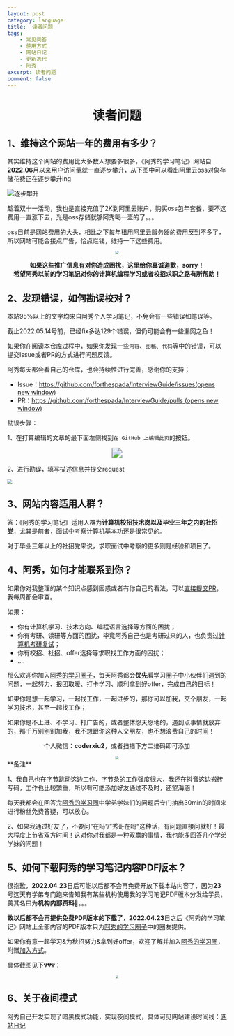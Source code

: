 ```yaml
---
layout: post
category: language
title:  读者问题
tags:
    - 常见问答
    - 使用方式
    - 网站日记
    - 更新迭代
    - 阿秀
excerpt: 读者问题
comment: false
---
```




  <h1 align="center">
    读者问题
  </h1>




## 1、维持这个网站一年的费用有多少？

其实维持这个网站的费用比大多数人想要多很多，《阿秀的学习笔记》网站自**2022.06**月以来用户访问量就一直逐步攀升，从下图中可以看出阿里云oss对象存储花费正在逐步攀升ing

![逐步攀升](https://axiu-image-bed.oss-cn-shanghai.aliyuncs.com/img/202211060159033.png)

趁着双十一活动，我也是直接充值了2K到阿里云账户，购买oss包年套餐，要不这费用一直涨下去，光是oss存储就够阿秀喝一壶的了。。。

oss目前是网站费用的大头，相比之下每年租用阿里云服务器的费用反到不多了，所以网站可能会接点广告，恰点烂钱，维持一下这些费用。

<div align="center">
  <img src="https://axiu-image-bed.oss-cn-shanghai.aliyuncs.com/img/202211060203347.png" style="zoom:50%;" />
</div>



<p align="center" style="font-weight: bold">
  如果这些推广信息有对你造成困扰，这里给你真诚道歉，sorry！<br>
  希望阿秀以前的学习笔记对你的计算机编程学习或者校招求职之路有所帮助！</p>







## 2、发现错误，如何勘误校对？

本站95%以上的文字均来自阿秀个人学习笔记，不免会有一些错误如笔误等。

截止2022.05.14号前，已经fix多达129个错误，但仍可能会有一些漏网之鱼！

如果你在阅读本仓库过程中，如果你发现一些`内容`、`图稿`、`代码`等中的错误，可以提交Issue或者PR的方式进行问题反馈。

阿秀每天都会看自己的仓库，也会持续性进行完善，感谢你的支持；

- Issue：[https://github.com/forthespada/InterviewGuide/issues(opens new window)](https://github.com/forthespada/InterviewGuide/issues)
- PR：[https://github.com/forthespada/InterviewGuide/pulls (opens new window)](https://github.com/forthespada/InterviewGuide/pulls)

勘误步骤：

1、在打算编辑的文章的最下面左侧找到`在 GitHub 上编辑此页`的按钮。

<div align="center">
  <img src="https://axiu-image-bed.oss-cn-shanghai.aliyuncs.com/img/202205141646236.png" style="zoom: 150%;" />
</div>



2、进行勘误，填写描述信息并提交request

<img src="https://axiu-image-bed.oss-cn-shanghai.aliyuncs.com/img/202205141648473.png" style="zoom:67%;" />



## 3、网站内容适用人群？

答：《阿秀的学习笔记》适用人群为**计算机校招技术岗以及毕业三年之内的社招党**，尤其是前者，面试中考察计算机基本功还是很常见的。

对于毕业三年以上的社招党来说，求职面试中考察的更多则是经验和项目了。





## 4、阿秀，如何才能联系到你？

如果你对我整理的某个知识点感到困惑或者有你自己的看法，可以[直接提交PR](/notes/08-other/02-question.md#_2、发现错误-如何勘误校对)，我每周都会审查。

如果：

- 你有计算机学习、技术方向、编程语言选择等方面的困扰；
- 你有考研、读研等方面的困扰，毕竟阿秀自己也是考研过来的人，也负责过[计算机考研复试](/notes/06-about/02-school/20210315-近期招收计算机考研调剂学生有感%7C考研调剂指南.md)；
- 你有校招、社招、offer选择等求职找工作方面的困扰；
- ....

那么欢迎你加入[阿秀的学习圈子](/notes/05-xiustar/01-xiustar_reading_guide/01-introduce.md)，每天阿秀都会**优先**看学习圈子中小伙伴们遇到的问题，一起努力、报团取暖、打卡学习、顺利拿到好offer，完成自己的目标！



如果你是想一起学习，一起找工作，一起进步的，那你可以加我，交个朋友，一起学习技术，甚至一起找工作；

如果你是不上进、不学习、打广告的，或者整体怨天怨地的，遇到点事情就放弃的，那千万别别别加我，我不想跟你这种人交朋友，也不想浪费自己的时间！

<div align="center">
  <p>
    个人微信：<strong>coderxiu2</strong>，或者扫描下方二维码即可添加
  </p>
    <img src="https://axiu-image-bed.oss-cn-shanghai.aliyuncs.com/img/202205150014655.png" style="zoom:50%;" />
</div>
**备注**

1、我自己也在字节跳动这边工作，字节条的工作强度很大，我还在抖音这边搬砖写码，工作也比较繁重，所以有可能添加好友通过不及时，还望海涵！

每天我都会在回答完[阿秀的学习圈](/notes/05-xiustar/01-xiustar_reading_guide/01-introduce.md)中学弟学妹们的问题后专门抽出30min的时间来进行粉丝免费答疑，可以放心。

2、如果我通过好友了，不要问”在吗“/”秀哥在吗“这种话，有问题直接问就好！最大程度上节省双方时间！这对你对我都是一种双赢的事情，我也能多回答几个学弟学妹的问题！



## 5、如何下载阿秀的学习笔记内容PDF版本？

很抱歉，**2022.04.23**日后可能以后都不会再免费开放下载本站内容了，因为**23**号这天有学弟专门跑来告知我有某些机构使用我的学习笔记PDF版本分发给学员，美其名曰为**机构内部资料**🤕。。。

**故以后都不会再提供免费PDF版本的下载了**，**2022.04.23**日之后《阿秀的学习笔记》网站上全部内容的PDF版本只为[阿秀的学习圈子](/notes/05-xiustar/01-xiustar_reading_guide/01-introduce.md)中的圈友提供。

如果你有意一起学习&为秋招努力&拿到好offer，欢迎了解并加入[阿秀的学习圈](/notes/05-xiustar/01-xiustar_reading_guide/01-introduce.md)，附赠[加入方式](/notes/05-xiustar/01-xiustar_reading_guide/01-introduce.md#五、加入方式)。

具体截图见下💔💔💔：



<div align="center"><img src="https://axiu-image-bed.oss-cn-shanghai.aliyuncs.com/img/202205202303985.png" style="zoom:40%;" /></div>



<p id="money"></p>



## 6、关于夜间模式

阿秀自己开发实现了暗黑模式功能，实现夜间模式，具体可见网站建设时间线：[网站日记](/notes/08-other/01-web-time-line.md)
